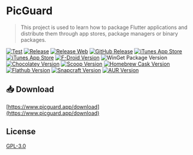# PicGuard

> This project is used to learn how to package Flutter applications and distribute them through app stores, package managers or binary packages.

[![Test](https://github.com/picguard/picguard/actions/workflows/test.yml/badge.svg)](https://github.com/picguard/picguard/actions/workflows/test.yml)
[![Release](https://github.com/picguard/picguard/actions/workflows/release.yml/badge.svg)](https://github.com/picguard/picguard/actions/workflows/release.yml)
[![Release Web](https://github.com/picguard/picguard/actions/workflows/release-web.yml/badge.svg)](https://github.com/picguard/picguard/actions/workflows/release-web.yml)
[![GitHub Release](https://img.shields.io/github/v/release/picguard/picguard)](https://github.com/picguard/picguard/releases/latest)
[![iTunes App Store](https://img.shields.io/itunes/v/6737562561?label=PicGuard%20on%20the%20App%20Store)](https://apps.apple.com/app/id6737562561)
[![iTunes App Store](https://img.shields.io/itunes/v/6737562597?label=PicGuard%20Pro%20on%20the%20App%20Store)](https://apps.apple.com/app/id6737562597)
[![F-Droid Version](https://img.shields.io/f-droid/v/com.kjxbyz.picguard)](https://f-droid.org/packages/com.kjxbyz.picguard)
![WinGet Package Version](https://img.shields.io/winget/v/Insco.PicGuard)
[![Chocolatey Version](https://img.shields.io/chocolatey/v/picguard)](https://community.chocolatey.org/packages/picguard)
[![Scoop Version](https://img.shields.io/scoop/v/picguard?bucket=https%253A%252F%252Fgithub.com%252Finsco-inc%252Fscoop-bucket)](https://scoop.sh/#/apps?q=picguard&o=false)
[![Homebrew Cask Version](https://img.shields.io/badge/dynamic/json.svg?url=https://raw.githubusercontent.com/insco-inc/homebrew-casks/main/Info/picguard.json&query=$.casks.[0].version&label=homebrew)](https://github.com/insco-inc/homebrew-casks)
[![Flathub Version](https://img.shields.io/flathub/v/com.kjxbyz.PicGuard)](https://flathub.org/apps/com.kjxbyz.PicGuard)
[![Snapcraft Version](https://img.shields.io/snapcraft/v/picguard/latest/stable)](https://snapcraft.io/picguard)
[![AUR Version](https://img.shields.io/aur/version/picguard-bin)](https://aur.archlinux.org/packages/picguard-bin)

## 📥 Download

[https://www.picguard.app/download](https://www.picguard.app/download)

## License

[GPL-3.0](./LICENSE)
